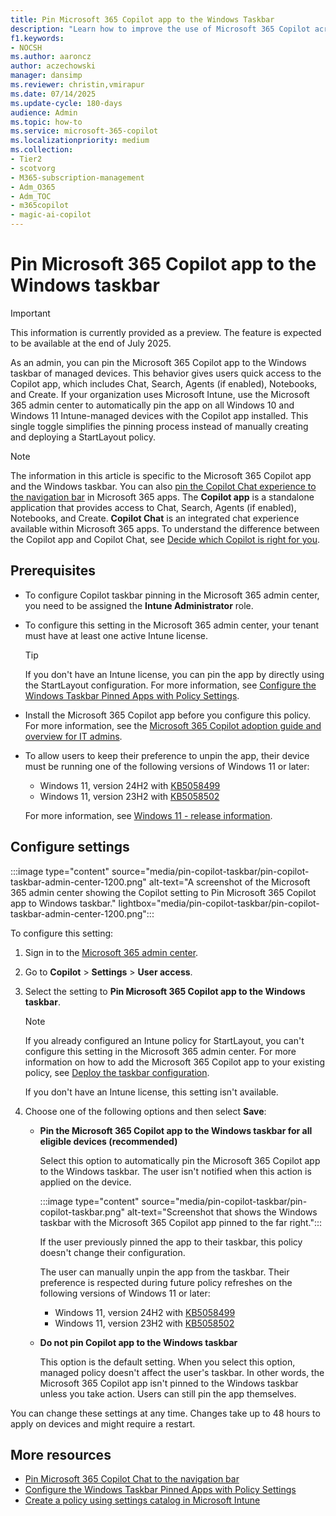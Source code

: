 ```yaml
---
title: Pin Microsoft 365 Copilot app to the Windows Taskbar
description: "Learn how to improve the use of Microsoft 365 Copilot across your organization by pinning the Copilot app to the Windows taskbar."
f1.keywords:
- NOCSH
ms.author: aaroncz
author: aczechowski
manager: dansimp
ms.reviewer: christin,vmirapur
ms.date: 07/14/2025
ms.update-cycle: 180-days
audience: Admin
ms.topic: how-to
ms.service: microsoft-365-copilot
ms.localizationpriority: medium
ms.collection: 
- Tier2
- scotvorg
- M365-subscription-management 
- Adm_O365
- Adm_TOC
- m365copilot
- magic-ai-copilot
---
```


# Pin Microsoft 365 Copilot app to the Windows taskbar

> [!IMPORTANT]
> This information is currently provided as a preview. The feature is expected to be available at the end of July 2025.

As an admin, you can pin the Microsoft 365 Copilot app to the Windows taskbar of managed devices. This behavior gives users quick access to the Copilot app, which includes Chat, Search, Agents (if enabled), Notebooks, and Create. If your organization uses Microsoft Intune, use the Microsoft 365 admin center to automatically pin the app on all Windows 10 and Windows 11 Intune-managed devices with the Copilot app installed. This single toggle simplifies the pinning process instead of manually creating and deploying a StartLayout policy.

> [!NOTE]
> The information in this article is specific to the Microsoft 365 Copilot app and the Windows taskbar. You can also [pin the Copilot Chat experience to the navigation bar](pin-copilot-chat-navbar.md) in Microsoft 365 apps. The **Copilot app** is a standalone application that provides access to Chat, Search, Agents (if enabled), Notebooks, and Create. **Copilot Chat** is an integrated chat experience available within Microsoft 365 apps. To understand the difference between the Copilot app and Copilot Chat, see [Decide which Copilot is right for you](which-copilot-for-your-organization.md).

## Prerequisites

- To configure Copilot taskbar pinning in the Microsoft 365 admin center, you need to be assigned the **Intune Administrator** role.

- To configure this setting in the Microsoft 365 admin center, your tenant must have at least one active Intune license.

  > [!TIP]
  > If you don't have an Intune license, you can pin the app by directly using the StartLayout configuration. For more information, see [Configure the Windows Taskbar Pinned Apps with Policy Settings](/windows/configuration/taskbar/pinned-apps?tabs=intune&pivots=windows-11).

- Install the Microsoft 365 Copilot app before you configure this policy. For more information, see the [Microsoft 365 Copilot adoption guide and overview for IT admins](microsoft-365-copilot-enablement-resources.md).

- To allow users to keep their preference to unpin the app, their device must be running one of the following versions of Windows 11 or later:

  - Windows 11, version 24H2 with [KB5058499][KB-24]
  - Windows 11, version 23H2 with [KB5058502][KB-23]

  For more information, see [Windows 11 - release information](/windows/release-health/windows11-release-information).

## Configure settings

:::image type="content" source="media/pin-copilot-taskbar/pin-copilot-taskbar-admin-center-1200.png" alt-text="A screenshot of the Microsoft 365 admin center showing the Copilot setting to Pin Microsoft 365 Copilot app to Windows taskbar." lightbox="media/pin-copilot-taskbar/pin-copilot-taskbar-admin-center-1200.png":::

To configure this setting:

1. Sign in to the [Microsoft 365 admin center](https://admin.microsoft.com/).
1. Go to **Copilot** > **Settings** > **User access**.
1. Select the setting to **Pin Microsoft 365 Copilot app to the Windows taskbar**.

    > [!NOTE]
    > If you already configured an Intune policy for StartLayout, you can't configure this setting in the Microsoft 365 admin center. For more information on how to add the Microsoft 365 Copilot app to your existing policy, see [Deploy the taskbar configuration](/windows/configuration/taskbar/pinned-apps?tabs=intune&pivots=windows-11#deploy-the-taskbar-configuration).
    >
    > If you don't have an Intune license, this setting isn't available.

1. Choose one of the following options and then select **Save**:

    - **Pin the Microsoft 365 Copilot app to the Windows taskbar for all eligible devices (recommended)**

        Select this option to automatically pin the Microsoft 365 Copilot app to the Windows taskbar. The user isn't notified when this action is applied on the device.

        :::image type="content" source="media/pin-copilot-taskbar/pin-copilot-taskbar.png" alt-text="Screenshot that shows the Windows taskbar with the Microsoft 365 Copilot app pinned to the far right.":::

        If the user previously pinned the app to their taskbar, this policy doesn't change their configuration.

        The user can manually unpin the app from the taskbar. Their preference is respected during future policy refreshes on the following versions of Windows 11 or later:

        - Windows 11, version 24H2 with [KB5058499][KB-24]
        - Windows 11, version 23H2 with [KB5058502][KB-23]

    - **Do not pin Copilot app to the Windows taskbar**

        This option is the default setting. When you select this option, managed policy doesn't affect the user's taskbar. In other words, the Microsoft 365 Copilot app isn't pinned to the Windows taskbar unless you take action. Users can still pin the app themselves.

You can change these settings at any time. Changes take up to 48 hours to apply on devices and might require a restart.

## More resources

- [Pin Microsoft 365 Copilot Chat to the navigation bar](pin-copilot-chat-navbar.md)
- [Configure the Windows Taskbar Pinned Apps with Policy Settings](/windows/configuration/taskbar/pinned-apps?tabs=intune&pivots=windows-11)
- [Create a policy using settings catalog in Microsoft Intune](/intune/intune-service/configuration/settings-catalog)

<!--links-->

[KB-24]: https://support.microsoft.com/topic/e31ba7c2-ff65-4863-a462-a66e30840b1a
[KB-23]: https://support.microsoft.com/topic/65d38dd2-e149-4462-9699-e2482f60b16b
